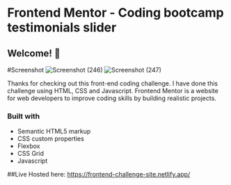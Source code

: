 # Frontend Mentor - Coding bootcamp testimonials slider
## Welcome! 👋

#Screenshot
![Screenshot (246)](https://user-images.githubusercontent.com/109847669/215491860-237150b1-df2c-4564-8299-83340b7c6b4d.png)
![Screenshot (247)](https://user-images.githubusercontent.com/109847669/215491999-2899f818-abd7-487a-8390-741704f390be.png)

Thanks for checking out this front-end coding challenge. I have done this challenge using HTML, CSS and Javascript. 
Frontend Mentor is a website for web developers to improve coding skills by building realistic projects.
### Built with
- Semantic HTML5 markup
- CSS custom properties
- Flexbox
- CSS Grid
- Javascript


##Live Hosted here: https://frontend-challenge-site.netlify.app/
